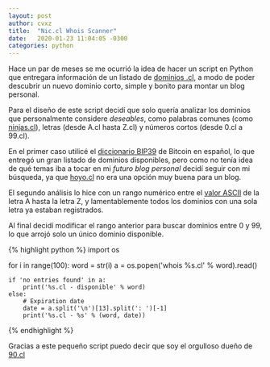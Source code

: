 ```yaml
---
layout: post
author: cvxz
title:  "Nic.cl Whois Scanner"
date:   2020-01-23 11:04:05 -0300
categories: python
---
```


Hace un par de meses se me ocurrió la idea de hacer un script en Python que entregara información de un listado de [dominios .cl](https://www.nic.cl/), a modo de poder descubrir un nuevo dominio corto, simple y bonito para montar un blog personal.

Para el diseño de este script decidí que solo quería analizar los dominios que personalmente considere _deseables_, como palabras comunes (como [ninjas.cl](http://ninjas.cl/)), letras (desde A.cl hasta Z.cl) y números cortos (desde 0.cl a 99.cl).

En el primer caso utilicé el [diccionario BIP39](https://github.com/bitcoin/bips/blob/master/bip-0039/spanish.txt) de Bitcoin en español, lo que entregó un gran listado de dominios disponibles, pero como no tenía idea de qué temas iba a tocar en mi _futuro blog personal_ decidí seguir con mi búsqueda, ya que [hoyo.cl](http://www.hoyo.cl/) no era una opción muy buena para un blog.

El segundo análisis lo hice con un rango numérico entre el [valor ASCII](https://www.asciitable.xyz/) de la letra A hasta la letra Z, y lamentablemente todos los dominios con una sola letra ya estaban registrados. 

Al final decidí modificar el rango anterior para buscar dominios entre 0 y 99, lo que arrojó solo un único dominio disponible.

{% highlight python %}
import os

for i in range(100):
    word = str(i)
    a = os.popen('whois %s.cl' % word).read()
    
    if 'no entries found' in a:
        print('%s.cl - disponible' % word)
    else:
    	# Expiration date
        date = a.split('\n')[13].split(': ')[-1]
        print('%s.cl - %s' % (word, date))
{% endhighlight %}

Gracias a este pequeño script puedo decir que soy el orgulloso dueño de [90.cl](https://90.cl)